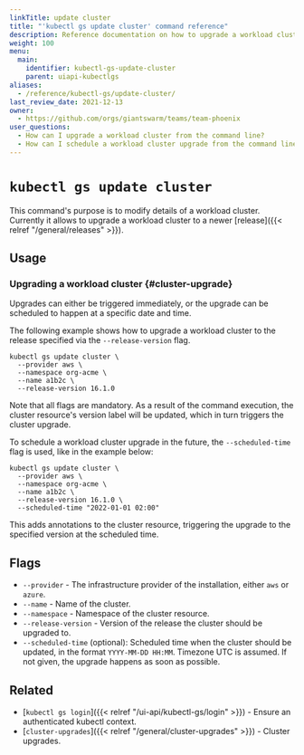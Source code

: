 ```yaml
---
linkTitle: update cluster 
title: "'kubectl gs update cluster' command reference"
description: Reference documentation on how to upgrade a workload cluster using kubectl-gs.
weight: 100
menu:
  main:
    identifier: kubectl-gs-update-cluster
    parent: uiapi-kubectlgs
aliases:
  - /reference/kubectl-gs/update-cluster/
last_review_date: 2021-12-13
owner:
  - https://github.com/orgs/giantswarm/teams/team-phoenix
user_questions:
  - How can I upgrade a workload cluster from the command line?
  - How can I schedule a workload cluster upgrade from the command line?
---
```


# `kubectl gs update cluster`

This command's purpose is to modify details of a workload cluster. Currently it allows to upgrade a workload cluster to a newer [release]({{< relref "/general/releases" >}}).

## Usage

### Upgrading a workload cluster {#cluster-upgrade}

Upgrades can either be triggered immediately, or the upgrade can be scheduled to happen at a specific date and time.

The following example shows how to upgrade a workload cluster to the release specified via the `--release-version` flag.

```nohighlight
kubectl gs update cluster \
  --provider aws \
  --namespace org-acme \
  --name a1b2c \
  --release-version 16.1.0
```

Note that all flags are mandatory. As a result of the command execution, the cluster resource's version label will be updated, which in turn triggers the cluster upgrade.

To schedule a workload cluster upgrade in the future, the `--scheduled-time` flag is used, like in the example below:

```nohighlight
kubectl gs update cluster \
  --provider aws \
  --namespace org-acme \
  --name a1b2c \
  --release-version 16.1.0 \
  --scheduled-time "2022-01-01 02:00"
```

This adds annotations to the cluster resource, triggering the upgrade to the specified version at the scheduled time.

## Flags

- `--provider` - The infrastructure provider of the installation, either `aws` or `azure`.
- `--name` - Name of the cluster.
- `--namespace` - Namespace of the cluster resource.
- `--release-version` - Version of the release the cluster should be upgraded to.
- `--scheduled-time` (optional): Scheduled time when the cluster should be updated, in the format `YYYY-MM-DD HH:MM`. Timezone UTC is assumed. If not given, the upgrade happens as soon as possible.

## Related

- [`kubectl gs login`]({{< relref "/ui-api/kubectl-gs/login" >}}) - Ensure an authenticated kubectl context.
- [`cluster-upgrades`]({{< relref "/general/cluster-upgrades" >}}) - Cluster upgrades.
